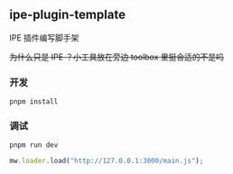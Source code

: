 ## ipe-plugin-template

IPE 插件编写脚手架

<del>为什么只是 IPE ？小工具放在旁边 toolbox 里挺合适的不是吗</del>

### 开发
```shell
pnpm install
```

### 调试
```shell
pnpm run dev
```

```javascript
mw.loader.load("http://127.0.0.1:3000/main.js");
```